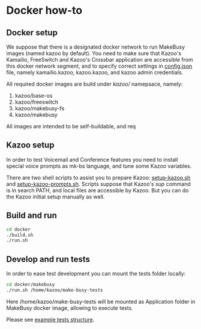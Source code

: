 # Docker how-to

## Docker setup

We suppose that there is a designated docker network to run MakeBusy images (named kazoo by default).
You need to make sure that Kazoo's Kamailio, FreeSwitch and Kazoo's Crossbar application are
accessible from this docker network segment, and to specify correct settings in [config.json](makebusy/etc/config.json) file,
namely kamailio.kazoo, kazoo.kazoo, and kazoo admin credentials.

All required docker images are build under *kazoo/* namepsace, namely:

1. kazoo/base-os
2. kazoo/freeswitch
3. kazoo/makebusy-fs
4. kazoo/makebusy

All images are intended to be self-buildable, and req

## Kazoo setup

In order to test Voicemail and Conference features you need to install special voice prompts as mk-bs
language, and tune some Kazoo variables.

There are two shell scripts to assist you to prepare Kazoo: [setup-kazoo.sh](makebusy/setup-kazoo.sh)
and [setup-kazoo-prompts.sh](makebusy/setup-kazoo-prompts.sh).  Scripts suppose that Kazoo's *sup* command
is in search PATH, and local files are accessible by Kazoo. But you can do the Kazoo initial setup manually
as well.

## Build and run

```sh
cd docker
./build.sh
./run.sh
```
## Develop and run tests

In order to ease test development you can mount the tests folder locally:

```sh
cd docker/makebusy
./run.sh /home/kazoo/make-busy-tests
```
Here /home/kazoo/make-busy-tests will be mounted as Application folder in MakeBusy docker image,
allowing to execute tests.

Please see [example tests structure](https://github.com/jamhed/make-busy-tests).
